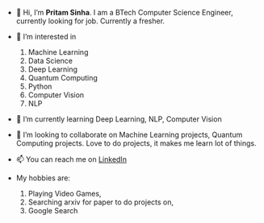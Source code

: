 - 👋 Hi, I’m **Pritam Sinha**. I am a BTech Computer Science Engineer, currently looking for job. Currently a fresher.

- 👀 I’m interested in 
    1. Machine Learning
    2. Data Science
    3. Deep Learning
    4. Quantum Computing
    5. Python
    6. Computer Vision
    7. NLP

- 🌱 I’m currently learning 
      Deep Learning, NLP, Computer Vision
    
- 💞️ I’m looking to collaborate on Machine Learning projects, Quantum Computing projects. Love to do projects, it makes me learn lot of things.

- 📫 You can reach me on [LinkedIn](https://www.linkedin.com/in/pritam-sinha-85378386/)

- My hobbies are: 
    1. Playing Video Games, 
    2. Searching arxiv for paper to do projects on, 
    3. Google Search

<!---
pritamsinha2304/pritamsinha2304 is a ✨ special ✨ repository because its `README.md` (this file) appears on your GitHub profile.
You can click the Preview link to take a look at your changes.
--->
